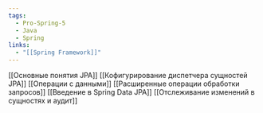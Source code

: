 ```yaml
---
tags:
  - Pro-Spring-5
  - Java
  - Spring
links:
  - "[[Spring Framework]]"
---
```

[[Основные понятия JPA]]
[[Кофигурирование диспетчера сущностей JPA]]
[[Операции с данными]]
[[Расширенные операции обработки запросов]]
[[Введение в Spring Data JPA]]
[[Отслеживание изменений в сущностях и аудит]]